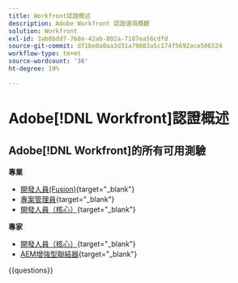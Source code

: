 ```yaml
---
title: Workfront認證概述
description: Adobe Workfront 認證選項概觀
solution: Workfront
exl-id: 3ab8bdd7-768e-42ab-802a-7107ea56cdfd
source-git-commit: df1be8a0aa3d31a79083a5c174f5692ace506524
workflow-type: tm+mt
source-wordcount: '36'
ht-degree: 19%

---
```


# Adobe[!DNL Workfront]認證概述

## Adobe[!DNL Workfront]的所有可用測驗

**專業**

* [開發人員(Fusion)](https://certification.adobe.com/certification/fusion-developer-professional){target="_blank"} <!--AD0-E902-->
* [專案管理員](https://certification.adobe.com/certification/project-manager-professional){target="_blank"} <!--AD0-E903-->
* [開發人員（核心）](https://certification.adobe.com/certification/core-developer-professional){target="_blank"} <!--AD0-E908-->

**專家**

* [開發人員（核心）](https://certification.adobe.com/certification/core-developer-expert){target="_blank"} <!--AD0-E907-->
* [AEM增強型聯結器](https://certification.adobe.com/certification/experience-manager-enhanced-connector-expert){target="_blank"} <!--AD0-E906-->

{{questions}}


